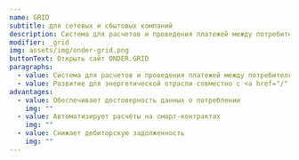 ```yaml
---
name: GRID
subtitle: для сетевых и сбытовых компаний
description: Система для расчетов и проведения платежей между потребителями и поставщиками ресурсов на основе смарт-контрактов
modifier: _grid
img: assets/img/onder-grid.png
buttonText: Открыть сайт ONDER.GRID
paragraphs:
  - value: Система для расчетов и проведения платежей между потребителями и поставщиками ресурсов на основе смарт-контрактов
  - value: Развитие для энергетической отрасли совместно с <a href="/" class="markdown__company-name">Мосэлектро</a>.
advantages:
  - value: Обеспечивает достоверность данных о потреблении
    img: ""
  - value: Автоматизирует расчёты на смарт-контрактах
    img: ""
  - value: Снижает дебиторскую задолженность
    img: ""
---
```


